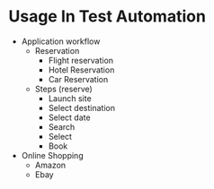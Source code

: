 # Usage In Test Automation

- Application workflow
  - Reservation
    - Flight reservation
    - Hotel Reservation
    - Car Reservation 
  - Steps (reserve)
    - Launch site
    - Select destination
    - Select date
    - Search
    - Select
    - Book
- Online Shopping
  - Amazon
  - Ebay